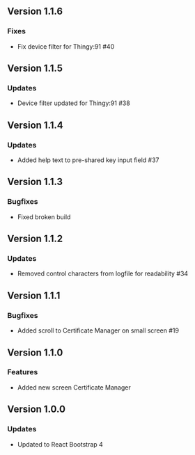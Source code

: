 ## Version 1.1.6
### Fixes
- Fix device filter for Thingy:91 #40

## Version 1.1.5
### Updates
- Device filter updated for Thingy:91 #38

## Version 1.1.4
### Updates
- Added help text to pre-shared key input field #37

## Version 1.1.3
### Bugfixes
- Fixed broken build

## Version 1.1.2
### Updates
- Removed control characters from logfile for readability #34

## Version  1.1.1
### Bugfixes
- Added scroll to Certificate Manager on small screen #19

## Version  1.1.0
### Features
- Added new screen Certificate Manager

## Version  1.0.0
### Updates
- Updated to React Bootstrap 4
